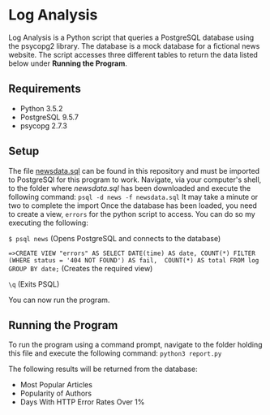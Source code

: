 # Log Analysis

Log Analysis is a Python script that queries a PostgreSQL database using the psycopg2 library.
The database is a mock database for a fictional news website. The script accesses three
different tables to return the data listed below under **Running the Program**.

## Requirements
- Python 3.5.2
- PostgreSQL 9.5.7
- psycopg 2.7.3

## Setup

The file [newsdata.sql](https://github.com/jlamoreaux/FSWD-03/blob/master/newsdata.zip) can be found in this repository and must be imported to PostgreSQl
for this program to work.
Navigate, via your computer's shell, to the folder where _newsdata.sql_ has been downloaded and execute the following command:
`psql -d news -f newsdata.sql`
It may take a minute or two to complete the import
Once the database has been loaded, you need to create a view, `errors` for the python script to access.
You can do so my executing the following:

`$ psql news` (Opens PostgreSQL and connects to the database)

`=>CREATE VIEW "errors" AS
SELECT DATE(time) AS date,
COUNT(*) FILTER (WHERE status = '404 NOT FOUND') AS fail, 
COUNT(*) AS total
FROM log GROUP BY date;`
(Creates the required view)

`\q` (Exits PSQL)

You can now run the program.


## Running the Program

To run the program using a command prompt, navigate to the folder holding this file
and execute the following command:
`python3 report.py`

The following results will be returned from the database:
- Most Popular Articles
- Popularity of Authors
- Days With HTTP Error Rates Over 1%
